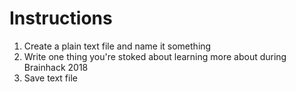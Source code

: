 # Instructions
1. Create a plain text file and name it something
2. Write one thing you're stoked about learning more about during Brainhack 2018
3. Save text file